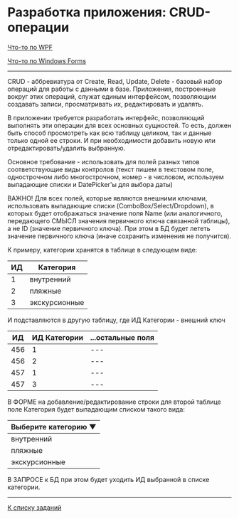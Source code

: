 # Разработка приложения: CRUD-операции

[Что-то по WPF](https://metanit.com/sharp/wpf/)

[Что-то по Windows Forms](https://metanit.com/sharp/windowsforms/)

---

CRUD - аббревиатура от Create, Read, Update, Delete - базовый набор операций для работы с данными в базе. 
Приложения, построенные вокруг этих операций, служат единым интерфейсом, позволяющим создавать записи, просматривать их, редактировать и удалять. 

В приложении требуется разработать интерфейс, позволяющий выполнять эти операции для всех основных сущностей.
То есть, должен быть способ просмотреть как всю таблицу целиком, так и данные только одной ее строки.
И при необходимости добавить новую или отредактировать/удалить выбранную.

Основное требование - использовать для полей разных типов соответствующие виды контролов 
(текст пишем в текстовом поле, однострочном либо многострочном, номер - в числовом, используем выпадающие списки и DatePicker'ы для выбора даты)

ВАЖНО! Для всех полей, которые являются внешними ключами, использовать выпадающие списки (ComboBox/Select/Dropdown), 
в которых будет отображаться значение поля Name (или аналогичного, передающего СМЫСЛ значения первичного ключа связанной таблицы), а не ID (значение первичного ключа).
При этом в БД будет лететь значение первичного ключа (иначе сохранить изменения не получится).

К примеру, категории хранятся в таблице в следующем виде:

| ИД |	Категория |
| --- |	--- |
| 1 |	внутренний |
| 2	| пляжные |
| 3 | экскурсионные |

И подставляются в другую таблицу, где ИД Категории - внешний ключ

| ИД |	ИД Категории |	...остальные поля |
| --- |	--- |	--- |
| 456 |	1 |	--- |
| 456 |	2 |	--- |
| 457	| 1 |	--- |
| 457 |	3 |	--- |

В ФОРМЕ на добавление/редактирование строки для второй таблице поле Категория будет выпадающим списком такого вида:

|	Выберите категорию ▼ |
|	--- |
|	внутренний |
| пляжные |
| экскурсионные |

В ЗАПРОСЕ к БД при этом будет уходить ИД выбранной в списке категории.

---

[К списку заданий](../../program-2-project.md)
